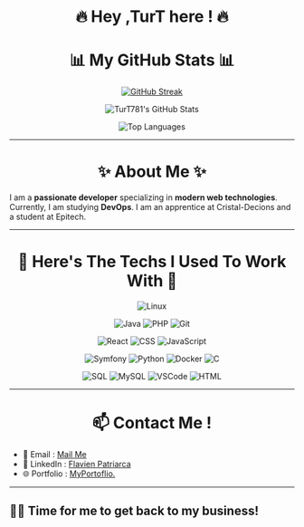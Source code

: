 <div align="center">
  
<h1> 🔥 Hey ,TurT here ! 🔥
  
</div>

<div align="center">
  
<h1> 📊 My GitHub Stats  📊 </h1>

</div>

<div align="center">
  
[![GitHub Streak](https://streak-stats.demolab.com?user=TurT781&theme=radical&exclude_days=Sun%2CSat)](https://git.io/streak-stats) 

</div>
<div align="center">
  
![TurT781's GitHub Stats](https://github-readme-stats.vercel.app/api?username=TurT781&show_icons=true&theme=radical)

</div>
<div align="center">

![Top Languages](https://github-readme-stats.vercel.app/api/top-langs/?username=TurT781&layout=compact&theme=radical)

</div>




---
<div align="center">
<h1> ✨ About Me ✨ </h1>
</div>

I am a **passionate developer** specializing in **modern web technologies**. Currently, I am studying **DevOps**.
I am an apprentice at Cristal-Decions and a student at Epitech.

---
<div align="center">
  
<h1>🚀 Here's The Techs I Used To Work With 🚀</h1>

</div>

<div align="center">
  
![Linux](https://img.shields.io/badge/Linux-FCC624?style=for-the-badge&logo=linux&logoColor=black)

</div>
<div align="center">

![Java](https://img.shields.io/badge/Java-007396?style=for-the-badge&logo=java&logoColor=white)
![PHP](https://img.shields.io/badge/PHP-777BB4?style=for-the-badge&logo=php&logoColor=white)
![Git](https://img.shields.io/badge/Git-F05032?style=for-the-badge&logo=git&logoColor=white)  

</div>
<div align="center">

![React](https://img.shields.io/badge/React-61DAFB?style=for-the-badge&logo=react&logoColor=white)
![CSS](https://img.shields.io/badge/CSS-1572B6?style=for-the-badge&logo=css3&logoColor=white)
![JavaScript](https://img.shields.io/badge/JavaScript-F7DF1E?style=for-the-badge&logo=javascript&logoColor=black)

</div>
<div align="center">

![Symfony](https://img.shields.io/badge/Symfony-000000?style=for-the-badge&logo=symfony&logoColor=white)
![Python](https://img.shields.io/badge/Python-3776AB?style=for-the-badge&logo=python&logoColor=white)
![Docker](https://img.shields.io/badge/Docker-2496ED?style=for-the-badge&logo=docker&logoColor=white)
![C](https://img.shields.io/badge/C-A8B400?style=for-the-badge&logo=c&logoColor=white)

</div>

<div align="center">

![SQL](https://img.shields.io/badge/SQL-4479A1?style=for-the-badge&logo=databricks&logoColor=white)
![MySQL](https://img.shields.io/badge/MySQL-4479A1?style=for-the-badge&logo=mysql&logoColor=white)
![VSCode](https://img.shields.io/badge/Visual%20Studio%20Code-007ACC?style=for-the-badge&logo=visualstudiocode)
![HTML](https://img.shields.io/badge/HTML-E34F26?style=for-the-badge&logo=html5&logoColor=white)

</div>

---

<div align="center">
<h1>📫 Contact Me !</h1>
</div>

- 📧 Email : [Mail Me](mailto:flavien.patriarca@epitech.eu)
- 💼 LinkedIn : [Flavien Patriarca](https://www.linkedin.com/in/flavien-patriarca-633010255/)
- 🌐 Portfolio : [MyPortoflio.](https://turt781.github.io/MyPortfolio/index.html)

---

## 👨‍💻 **Time for me to get back to my business!**
